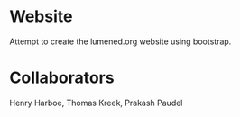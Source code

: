 Website
=======
Attempt to create the lumened.org website using bootstrap.

Collaborators
=======
Henry Harboe, Thomas Kreek, Prakash Paudel
